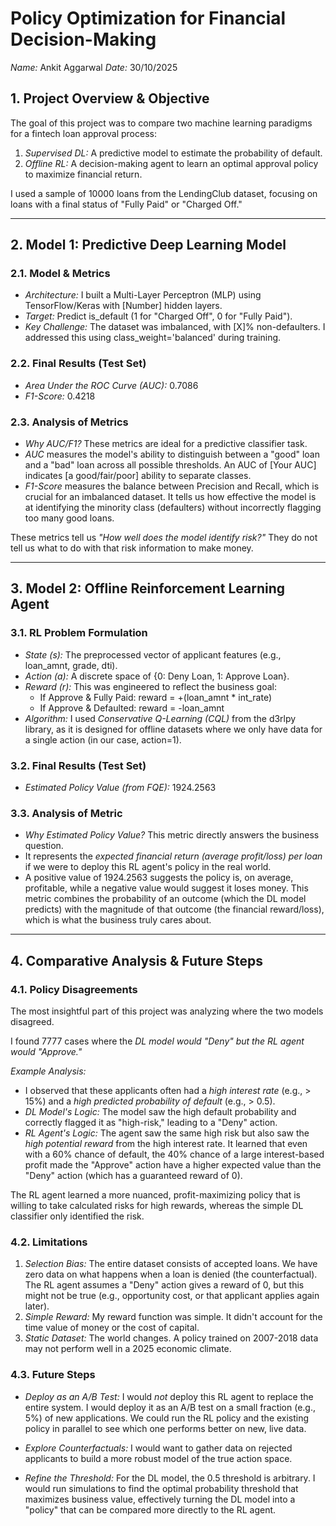 # Policy Optimization for Financial Decision-Making
*Name:* Ankit Aggarwal
*Date:* 30/10/2025

## 1. Project Overview & Objective

The goal of this project was to compare two machine learning paradigms for a fintech loan approval process:
1.  *Supervised DL:* A predictive model to estimate the probability of default.
2.  *Offline RL:* A decision-making agent to learn an optimal approval policy to maximize financial return.

I used a sample of 10000 loans from the LendingClub dataset, focusing on loans with a final status of "Fully Paid" or "Charged Off."

---

## 2. Model 1: Predictive Deep Learning Model

### 2.1. Model & Metrics
* *Architecture:* I built a Multi-Layer Perceptron (MLP) using TensorFlow/Keras with [Number] hidden layers.
* *Target:* Predict is_default (1 for "Charged Off", 0 for "Fully Paid").
* *Key Challenge:* The dataset was imbalanced, with [X]% non-defaulters. I addressed this using class_weight='balanced' during training.

### 2.2. Final Results (Test Set)
* *Area Under the ROC Curve (AUC):* 0.7086
* *F1-Score:* 0.4218

### 2.3. Analysis of Metrics
* *Why AUC/F1?* These metrics are ideal for a predictive classifier task.
* *AUC* measures the model's ability to distinguish between a "good" loan and a "bad" loan across all possible thresholds. An AUC of [Your AUC] indicates [a good/fair/poor] ability to separate classes.
* *F1-Score* measures the balance between Precision and Recall, which is crucial for an imbalanced dataset. It tells us how effective the model is at identifying the minority class (defaulters) without incorrectly flagging too many good loans.

These metrics tell us *"How well does the model *identify risk?"** They do not tell us what to do with that risk information to make money.

---

## 3. Model 2: Offline Reinforcement Learning Agent

### 3.1. RL Problem Formulation
* *State (s):* The preprocessed vector of applicant features (e.g., loan_amnt, grade, dti).
* *Action (a):* A discrete space of {0: Deny Loan, 1: Approve Loan}.
* *Reward (r):* This was engineered to reflect the business goal:
    * If Approve & Fully Paid: reward = +(loan_amnt * int_rate)
    * If Approve & Defaulted: reward = -loan_amnt
* *Algorithm:* I used *Conservative Q-Learning (CQL)* from the d3rlpy library, as it is designed for offline datasets where we only have data for a single action (in our case, action=1).

### 3.2. Final Results (Test Set)
* *Estimated Policy Value (from FQE):* 1924.2563

### 3.3. Analysis of Metric
* *Why Estimated Policy Value?* This metric directly answers the business question.
* It represents the *expected financial return (average profit/loss) per loan* if we were to deploy this RL agent's policy in the real world.
* A positive value of 1924.2563 suggests the policy is, on average, profitable, while a negative value would suggest it loses money. This metric combines the probability of an outcome (which the DL model predicts) with the magnitude of that outcome (the financial reward/loss), which is what the business truly cares about.

---

## 4. Comparative Analysis & Future Steps

### 4.1. Policy Disagreements
The most insightful part of this project was analyzing where the two models disagreed.

I found 7777 cases where the *DL model would "Deny" but the RL agent would "Approve."*

*Example Analysis:*
* I observed that these applicants often had a *high interest rate* (e.g., > 15%) and a *high predicted probability of default* (e.g., > 0.5).
* *DL Model's Logic:* The model saw the high default probability and correctly flagged it as "high-risk," leading to a "Deny" action.
* *RL Agent's Logic:* The agent saw the same high risk but also saw the *high potential reward* from the high interest rate. It learned that even with a 60% chance of default, the 40% chance of a large interest-based profit made the "Approve" action have a higher expected value than the "Deny" action (which has a guaranteed reward of 0).

The RL agent learned a more nuanced, profit-maximizing policy that is willing to take calculated risks for high rewards, whereas the simple DL classifier only identified the risk.

### 4.2. Limitations
1.  *Selection Bias:* The entire dataset consists of accepted loans. We have zero data on what happens when a loan is denied (the counterfactual). The RL agent assumes a "Deny" action gives a reward of 0, but this might not be true (e.g., opportunity cost, or that applicant applies again later).
2.  *Simple Reward:* My reward function was simple. It didn't account for the time value of money or the cost of capital.
3.  *Static Dataset:* The world changes. A policy trained on 2007-2018 data may not perform well in a 2025 economic climate.

### 4.3. Future Steps
* *Deploy as an A/B Test:* I would *not* deploy this RL agent to replace the entire system. I would deploy it as an A/B test on a small fraction (e.g., 5%) of new applications. We could run the RL policy and the existing policy in parallel to see which one performs better on new, live data.
* *Explore Counterfactuals:* I would want to gather data on rejected applicants to build a more robust model of the true action space.

* *Refine the Threshold:* For the DL model, the 0.5 threshold is arbitrary. I would run simulations to find the optimal probability threshold that maximizes business value, effectively turning the DL model into a "policy" that can be compared more directly to the RL agent.
